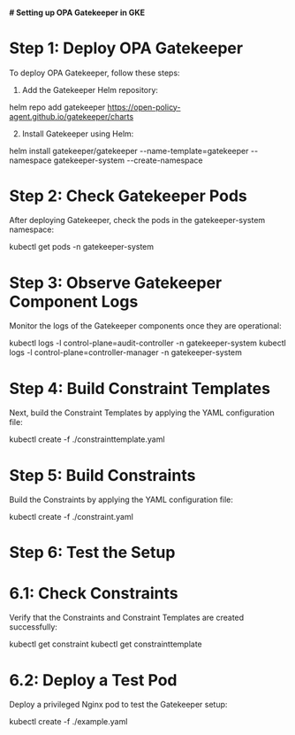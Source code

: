#### **# Setting up OPA Gatekeeper in GKE**

# Step 1: Deploy OPA Gatekeeper
To deploy OPA Gatekeeper, follow these steps:

1. Add the Gatekeeper Helm repository:

helm repo add gatekeeper https://open-policy-agent.github.io/gatekeeper/charts

2. Install Gatekeeper using Helm:

helm install gatekeeper/gatekeeper --name-template=gatekeeper --namespace gatekeeper-system --create-namespace

# Step 2: Check Gatekeeper Pods

After deploying Gatekeeper, check the pods in the gatekeeper-system namespace:

kubectl get pods -n gatekeeper-system

# Step 3: Observe Gatekeeper Component Logs

Monitor the logs of the Gatekeeper components once they are operational:

kubectl logs -l control-plane=audit-controller -n gatekeeper-system
kubectl logs -l control-plane=controller-manager -n gatekeeper-system

# Step 4: Build Constraint Templates

Next, build the Constraint Templates by applying the YAML configuration file:

kubectl create -f ./constrainttemplate.yaml

# Step 5: Build Constraints

Build the Constraints by applying the YAML configuration file:

kubectl create -f ./constraint.yaml

# Step 6: Test the Setup

# 6.1: Check Constraints
Verify that the Constraints and Constraint Templates are created successfully:

kubectl get constraint
kubectl get constrainttemplate

# 6.2: Deploy a Test Pod
Deploy a privileged Nginx pod to test the Gatekeeper setup:

kubectl create -f ./example.yaml

